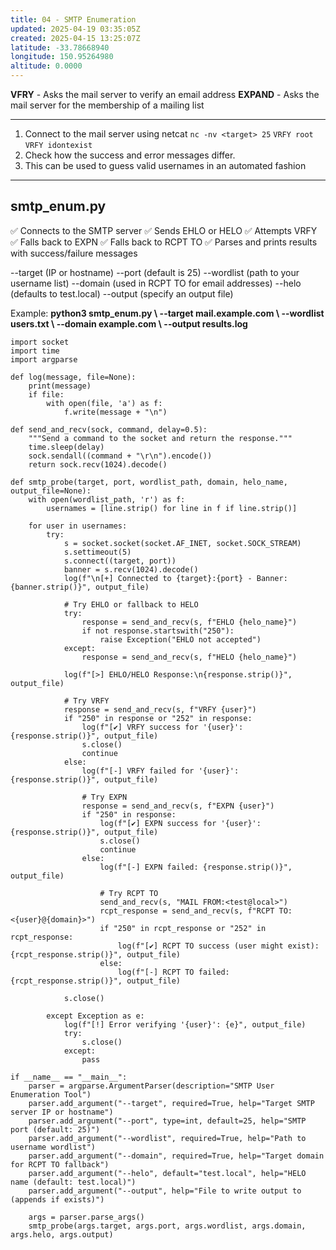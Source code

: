 ```yaml
---
title: 04 - SMTP Enumeration
updated: 2025-04-19 03:35:05Z
created: 2025-04-15 13:25:07Z
latitude: -33.78668940
longitude: 150.95264980
altitude: 0.0000
---
```


**VFRY** - Asks the mail server to verify an email address
**EXPAND** - Asks the mail server for the membership of a mailing list
* * *
1. Connect to the mail server using netcat
`nc -nv <target> 25`
`VRFY root`
`VRFY idontexist`
2. Check how the success and error messages differ.
3. This can be used to guess valid usernames in an automated fashion

* * *
## smtp_enum.py
✅ Connects to the SMTP server
✅ Sends EHLO or HELO
✅ Attempts VRFY
✅ Falls back to EXPN
✅ Falls back to RCPT TO
✅ Parses and prints results with success/failure messages

--target (IP or hostname)
--port (default is 25)
--wordlist (path to your username list)
--domain (used in RCPT TO for email addresses)
--helo (defaults to test.local)
--output (specify an output file)

Example: 
**python3 smtp_enum.py \\
  --target mail.example.com \\
  --wordlist users.txt \\
  --domain example.com \\
  --output results.log**


```
import socket
import time
import argparse

def log(message, file=None):
    print(message)
    if file:
        with open(file, 'a') as f:
            f.write(message + "\n")

def send_and_recv(sock, command, delay=0.5):
    """Send a command to the socket and return the response."""
    time.sleep(delay)
    sock.sendall((command + "\r\n").encode())
    return sock.recv(1024).decode()

def smtp_probe(target, port, wordlist_path, domain, helo_name, output_file=None):
    with open(wordlist_path, 'r') as f:
        usernames = [line.strip() for line in f if line.strip()]

    for user in usernames:
        try:
            s = socket.socket(socket.AF_INET, socket.SOCK_STREAM)
            s.settimeout(5)
            s.connect((target, port))
            banner = s.recv(1024).decode()
            log(f"\n[+] Connected to {target}:{port} - Banner: {banner.strip()}", output_file)

            # Try EHLO or fallback to HELO
            try:
                response = send_and_recv(s, f"EHLO {helo_name}")
                if not response.startswith("250"):
                    raise Exception("EHLO not accepted")
            except:
                response = send_and_recv(s, f"HELO {helo_name}")

            log(f"[>] EHLO/HELO Response:\n{response.strip()}", output_file)

            # Try VRFY
            response = send_and_recv(s, f"VRFY {user}")
            if "250" in response or "252" in response:
                log(f"[✔] VRFY success for '{user}': {response.strip()}", output_file)
                s.close()
                continue
            else:
                log(f"[-] VRFY failed for '{user}': {response.strip()}", output_file)

                # Try EXPN
                response = send_and_recv(s, f"EXPN {user}")
                if "250" in response:
                    log(f"[✔] EXPN success for '{user}': {response.strip()}", output_file)
                    s.close()
                    continue
                else:
                    log(f"[-] EXPN failed: {response.strip()}", output_file)

                    # Try RCPT TO
                    send_and_recv(s, "MAIL FROM:<test@local>")
                    rcpt_response = send_and_recv(s, f"RCPT TO:<{user}@{domain}>")
                    if "250" in rcpt_response or "252" in rcpt_response:
                        log(f"[✔] RCPT TO success (user might exist): {rcpt_response.strip()}", output_file)
                    else:
                        log(f"[-] RCPT TO failed: {rcpt_response.strip()}", output_file)

            s.close()

        except Exception as e:
            log(f"[!] Error verifying '{user}': {e}", output_file)
            try:
                s.close()
            except:
                pass

if __name__ == "__main__":
    parser = argparse.ArgumentParser(description="SMTP User Enumeration Tool")
    parser.add_argument("--target", required=True, help="Target SMTP server IP or hostname")
    parser.add_argument("--port", type=int, default=25, help="SMTP port (default: 25)")
    parser.add_argument("--wordlist", required=True, help="Path to username wordlist")
    parser.add_argument("--domain", required=True, help="Target domain for RCPT TO fallback")
    parser.add_argument("--helo", default="test.local", help="HELO name (default: test.local)")
    parser.add_argument("--output", help="File to write output to (appends if exists)")

    args = parser.parse_args()
    smtp_probe(args.target, args.port, args.wordlist, args.domain, args.helo, args.output)


```

